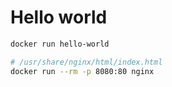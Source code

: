 # Hello world

```sh
docker run hello-world

# /usr/share/nginx/html/index.html
docker run --rm -p 8080:80 nginx
```